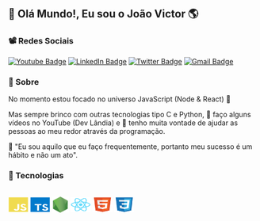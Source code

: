 ## 👋 Olá Mundo!, Eu sou o João Victor 🌎

### 📽 Redes Sociais

[![Youtube Badge](https://img.shields.io/badge/-Dev%20Lândia-1dba54?style=flat-square&labelColor=1dba54&logo=youtube&logoColor=121212&link=https://youtube.com/devlandia)](https://youtube.com/devlandia) 
[![LinkedIn Badge](https://img.shields.io/badge/-João%20Victor%20Ramalho%20Alves-1dba54?style=flat-square&labelColor=1dba54&logo=Linkedin&logoColor=121212&link=https://www.linkedin.com/in/404jv/)](https://www.linkedin.com/in/404jv/)
[![Twitter Badge](https://img.shields.io/badge/-@401jv-1dba54?style=flat-square&labelColor=1dba54&logo=twitter&logoColor=121212&link=https://twitter.com/401jv)](https://twitter.com/401jv) 
[![Gmail Badge](https://img.shields.io/badge/-joaovictorramalho7@gmail.com-1dba54?style=flat-square&labelColor=1dba54&logo=gmail&logoColor=121212&link=https://twitter.com/401jv)](https://twitter.com/401jv)

### 💚 Sobre
No momento estou focado no universo JavaScript (Node & React) 💛<br>

Mas sempre brinco com outras tecnologias tipo C e Python, 🎥 faço alguns vídeos no YouTube (Dev Lândia) e 💚 tenho muita vontade de ajudar as pessoas ao meu redor através da programação.<br />

🚀 "Eu sou aquilo que eu faço frequentemente, portanto meu sucesso é um hábito e não um ato".

### 🔧 Tecnologias

<div style="display: inline_block"><br>
  <img 
    align="center" 
    alt="Joao-Js" 
    height="30" 
    width="40" 
    src="https://raw.githubusercontent.com/devicons/devicon/master/icons/javascript/javascript-plain.svg"
  />
  <img 
    align="center" 
    alt="Rafa-Ts" 
    height="30" 
    width="40" 
    src="https://raw.githubusercontent.com/devicons/devicon/master/icons/typescript/typescript-plain.svg"
  />
  <img 
    align="center" 
    alt="Rafa-Js" 
    height="32" 
    width="34" 
    src="https://raw.githubusercontent.com/github/explore/80688e429a7d4ef2fca1e82350fe8e3517d3494d/topics/nodejs/nodejs.png"
  />
  <img 
    align="center" 
    alt="Joao-React" 
    height="30" 
    width="40" 
    src="https://raw.githubusercontent.com/devicons/devicon/master/icons/react/react-original.svg"
  />
  <img 
    align="center" 
    alt="Joao-HTML" 
    height="30" 
    width="40" 
    src="https://raw.githubusercontent.com/devicons/devicon/master/icons/html5/html5-original.svg"
  />
  <img 
    align="center" 
    alt="Joao-CSS" 
    height="30" 
    width="40" 
    src="https://raw.githubusercontent.com/devicons/devicon/master/icons/css3/css3-original.svg"
  />
  <!-- <img 
    align="right"
    style="width: 160px; height: 175px"
    src="https://media.giphy.com/media/l0NwI55hcEtEVXV4I/giphy.gif"
  /> -->
</div>
